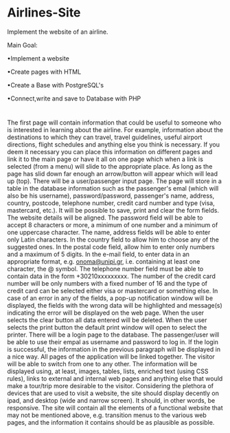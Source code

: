 # Airlines-Site

Implement the website of an airline.

Main Goal:

  •Implement a website

  •Create pages with HTML

  •Create a Base with PostgreSQL's 

  •Connect,write and save to Database with PHP


#
The first page will contain information that could be useful to someone who is interested in learning about the airline. For example, information about the destinations to which they can travel, travel guidelines, useful airport directions, flight schedules and anything else you think is necessary. If you deem it necessary you can place this information on different pages and link it to the main page or have it all on one page which when a link is selected (from a menu) will slide to the appropriate place. As long as the page has slid down far enough an arrow/button will appear which will lead up (top).
There will be a user/passenger input page. The page will store in a table in the database information such as the passenger's emal (which will also be his username), password/password, passenger's name, address, country, postcode, telephone number, credit card number and type (visa, mastercard, etc.). It will be possible to save, print and clear the form fields. The website details will be aligned. The password field will be able to accept 8 characters or more, a minimum of one number and a minimum of one uppercase character. The name, address fields will be able to enter only Latin characters. In the country field to allow him to choose any of the suggested ones. In the postal code field, allow him to enter only numbers and a maximum of 5 digits. In the e-mail field, to enter data in an appropriate format, e.g. onoma@unipi.gr, i.e. containing at least one character, the @ symbol. The telephone number field must be able to contain data in the form +30210xxxxxxxxx. The number of the
credit card number will be only numbers with a fixed number of 16 and the type of credit card can be selected either visa or mastercard or something else. In case of an error in any of the fields, a pop-up notification window will be displayed, the fields with the wrong data will be highlighted and message(s) indicating the error will be displayed on the web page. When the user selects the clear button all data entered will be deleted. When the user selects the print button the default print window will open to select the printer.
There will be a login page to the database. The passenger/user will be able to use their empal as username and password to log in. If the login is successful, the information in the previous paragraph will be displayed in a nice way.
All pages of the application will be linked together. The visitor will be able to switch from one to any other.
The information will be displayed using, at least, images, tables, lists, enriched text (using CSS rules), links to external and internal web pages and anything else that would make a tour/trip more desirable to the visitor.
Considering the plethora of devices that are used to visit a website, the site should display decently on ipad, and desktop (wide and narrow screen). It should, in other words, be responsive.
The site will contain all the elements of a functional website that may not be mentioned above, e.g. transition menus to the various web pages, and the information it contains should be as plausible as possible.
